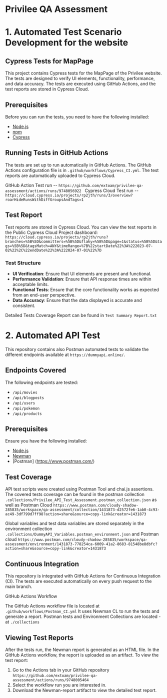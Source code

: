 # Privilee QA Assessment


#  1. Automated Test Scenario Development for the website


## Cypress Tests for MapPage


This project contains Cypress tests for the MapPage of the Privilee website. The tests are designed to verify UI elements, functionality, performance, and data accuracy. The tests are executed using GitHub Actions, and the test reports are stored in Cypress Cloud.


## Prerequisites


Before you can run the tests, you need to have the following installed:


- [Node.js](https://nodejs.org/)
- [npm](https://www.npmjs.com/)
- [Cypress](https://www.cypress.io/)


## Running Tests in GitHub Actions


The tests are set up to run automatically in GitHub Actions. The GitHub Actions configuration file is in `.github/workflows/Cypress_CI.yml`. The test reports are automatically uploaded to Cypress Cloud.


GitHub Action Test run -- `https://github.com/extoam/privilee-qa-assessment/actions/runs/9748056922 `
Cypress Cloud Test run -- `https://cloud.cypress.io/projects/rp2jth/runs/3/overview?roarHideRunsWithDiffGroupsAndTags=1`




## Test Report


Test reports are stored in Cypress Cloud. You can view the test reports in the Public Cypress Cloud Project  dashboard:
`https://cloud.cypress.io/projects/rp2jth/runs?branches=%5B%5D&committers=%5B%5D&flaky=%5B%5D&page=1&status=%5B%5D&tags=%5B%5D&tagsMatch=ANY&timeRange=%7B%22startDate%22%3A%222023-07-02%22%2C%22endDate%22%3A%222024-07-01%22%7D`




### Test Structure


- **UI Verification**: Ensure that UI elements are present and functional.
- **Performance Validation**: Ensure that API response times are within acceptable limits.
- **Functional Tests**: Ensure that the core functionality works as expected from an end-user perspective.
- **Data Accuracy**: Ensure that the data displayed is accurate and consistent.


Detailed Tests Coverage Report can be found in `Test Summary Report.txt`






#  2. Automated API Test 


This repository contains also Postman automated tests to validate the different endpoints available at `https://dummyapi.online/`.


## Endpoints Covered


The following endpoints are tested:


- `/api/movies`
- `/api/blogposts`
- `/api/users`
- `/api/pokemon`
- `/api/products`


## Prerequisites


Ensure you have the following installed:


- [Node.js](https://nodejs.org/en/download/)
- [Newman](https://www.npmjs.com/package/newman)
- [Postman]  (https://www.postman.com/)




## Test Coverage


API test scripts were created using Postman Tool and chai.js assertions.
The covered tests coverage can be found in the postman collection `.collections/Privilee_API_Test_Assessment.postman_collection.json` as well as Postman Cloud `https://www.postman.com/cloudy-shadow-285835/workspace/qa-assessment/collection/1431873-d2572fe6-1ab0-4c93-ac49-3df799d7ff98?action=share&source=copy-link&creator=1431873`


Global variables and test data variables are stored separately in the environment collection `.collections/DummyAPI_Variables.postman_environment.json` and Postman cloud `https://www.postman.com/cloudy-shadow-285835/workspace/qa-assessment/environment/1431873-778254ca-6009-41a2-8683-81548be8dbfc?action=share&source=copy-link&creator=1431873`


## Continuous Integration


This repository is integrated with GitHub Actions for Continuous Integration (CI). The tests are executed automatically on every push request to the main branch.


GitHub Actions Workflow


The GitHub Actions workflow file is located at `.github/workflows/Postman_CI.yml` It uses Newman CL to run the tests and generate a report.
Postman tests and Environment Collections are located - at `./collections`


## Viewing Test Reports


After the tests run, the Newman report is generated as an HTML file. In the GitHub Actions workflow, the report is uploaded as an artifact. To view the test report:


   1.  Go to the Actions tab in your GitHub repository `https://github.com/extoam/privilee-qa-assessment/actions/runs/9748005464`
   2.  Select the workflow run you are interested in.
   3.  Download the Newman-report artifact to view the detailed test report.



